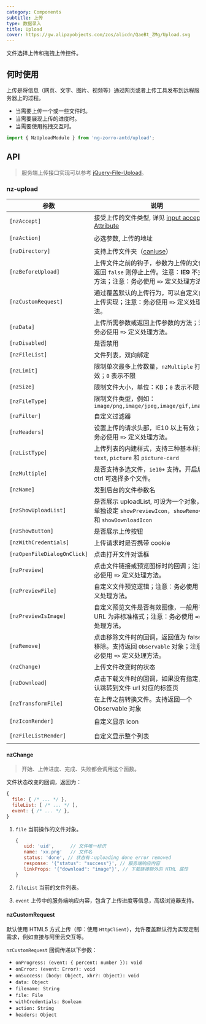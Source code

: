 ```yaml
---
category: Components
subtitle: 上传
type: 数据录入
title: Upload
cover: https://gw.alipayobjects.com/zos/alicdn/QaeBt_ZMg/Upload.svg
---
```


文件选择上传和拖拽上传控件。

## 何时使用

上传是将信息（网页、文字、图片、视频等）通过网页或者上传工具发布到远程服务器上的过程。

- 当需要上传一个或一些文件时。
- 当需要展现上传的进度时。
- 当需要使用拖拽交互时。

```ts
import { NzUploadModule } from 'ng-zorro-antd/upload';
```

## API

> 服务端上传接口实现可以参考 [jQuery-File-Upload](https://github.com/blueimp/jQuery-File-Upload/wiki)。

### nz-upload

| 参数                        | 说明                                                                                                                            | 类型                                                                                             | 默认值       |
| --------------------------- | ------------------------------------------------------------------------------------------------------------------------------- | ------------------------------------------------------------------------------------------------ | ------------ |
| `[nzAccept]`                | 接受上传的文件类型, 详见 [input accept Attribute](https://developer.mozilla.org/en-US/docs/Web/HTML/Element/input#attr-accept)  | `string`                                                                                         | -            |
| `[nzAction]`                | 必选参数, 上传的地址                                                                                                            | `string \| ((file: NzUploadFile) => string \| Observable<string>)`                               | -            |
| `[nzDirectory]`             | 支持上传文件夹（[caniuse](https://caniuse.com/#feat=input-file-directory)）                                                     | `boolean`                                                                                        | `false`      |
| `[nzBeforeUpload]`          | 上传文件之前的钩子，参数为上传的文件，若返回 `false` 则停止上传。注意：**IE9** 不支持该方法；注意：务必使用 `=>` 定义处理方法。 | `(file: NzUploadFile, fileList: NzUploadFile[]) => boolean \| Observable<boolean>`               | -            |
| `[nzCustomRequest]`         | 通过覆盖默认的上传行为，可以自定义自己的上传实现；注意：务必使用 `=>` 定义处理方法。                                            | `(item) => Subscription`                                                                         | -            |
| `[nzData]`                  | 上传所需参数或返回上传参数的方法；注意：务必使用 `=>` 定义处理方法。                                                            | `Object \| ((file: NzUploadFile) => Object \| Observable<{}>)`                                   | -            |
| `[nzDisabled]`              | 是否禁用                                                                                                                        | `boolean`                                                                                        | `false`      |
| `[nzFileList]`              | 文件列表，双向绑定                                                                                                              | `NzUploadFile[]`                                                                                 | -            |
| `[nzLimit]`                 | 限制单次最多上传数量，`nzMultiple` 打开时有效；`0` 表示不限                                                                     | `number`                                                                                         | `0`          |
| `[nzSize]`                  | 限制文件大小，单位：KB；`0` 表示不限                                                                                            | `number`                                                                                         | `0`          |
| `[nzFileType]`              | 限制文件类型，例如：`image/png,image/jpeg,image/gif,image/bmp`                                                                  | `string`                                                                                         | -            |
| `[nzFilter]`                | 自定义过滤器                                                                                                                    | `UploadFilter[]`                                                                                 | -            |
| `[nzHeaders]`               | 设置上传的请求头部，IE10 以上有效；注意：务必使用 `=>` 定义处理方法。                                                           | `Object \| ((file: NzUploadFile) => Object \| Observable<{}>)`                                   | -            |
| `[nzListType]`              | 上传列表的内建样式，支持三种基本样式 `text`, `picture` 和 `picture-card`                                                        | `'text' \| 'picture' \| 'picture-card'`                                                          | `'text'`     |
| `[nzMultiple]`              | 是否支持多选文件，`ie10+` 支持。开启后按住 ctrl 可选择多个文件。                                                                | `boolean`                                                                                        | `false`      |
| `[nzName]`                  | 发到后台的文件参数名                                                                                                            | `string`                                                                                         | `'file'`     |
| `[nzShowUploadList]`        | 是否展示 uploadList, 可设为一个对象，用于单独设定 `showPreviewIcon`，`showRemoveIcon` 和 `showDownloadIcon`                     | `boolean \| { showPreviewIcon?: boolean, showRemoveIcon?: boolean, showDownloadIcon?: boolean }` | `true`       |
| `[nzShowButton]`            | 是否展示上传按钮                                                                                                                | `boolean`                                                                                        | `true`       |
| `[nzWithCredentials]`       | 上传请求时是否携带 cookie                                                                                                       | `boolean`                                                                                        | `false`      |
| `[nzOpenFileDialogOnClick]` | 点击打开文件对话框                                                                                                              | `boolean`                                                                                        | `true`       |
| `[nzPreview]`               | 点击文件链接或预览图标时的回调；注意：务必使用 `=>` 定义处理方法。                                                              | `(file: NzUploadFile) => void`                                                                   | -            |
| `[nzPreviewFile]`           | 自定义文件预览逻辑；注意：务必使用 `=>` 定义处理方法。                                                                          | `(file: NzUploadFile) => Observable<dataURL: string>`                                            | -            |
| `[nzPreviewIsImage]`        | 自定义预览文件是否有效图像，一般用于图像 URL 为非标准格式；注意：务必使用 `=>` 定义处理方法。                                   | `(file: NzUploadFile) => boolean`                                                                | -            |
| `[nzRemove]`                | 点击移除文件时的回调，返回值为 false 时不移除。支持返回 `Observable` 对象；注意：务必使用 `=>` 定义处理方法。                   | `(file: NzUploadFile) => boolean \| Observable<boolean>`                                         | -            |
| `(nzChange)`                | 上传文件改变时的状态                                                                                                            | `EventEmitter<NzUploadChangeParam>`                                                              | -            |
| `[nzDownload]`              | 点击下载文件时的回调，如果没有指定，则默认跳转到文件 url 对应的标签页                                                           | `(file: NzUploadFile) => void`                                                                   | 跳转新标签页 |
| `[nzTransformFile]`         | 在上传之前转换文件。支持返回一个 Observable 对象                                                                                | `(file: NzUploadFile) => NzUploadTransformFileType`                                              | -            |
| `[nzIconRender]`            | 自定义显示 icon                                                                                                                 | `TemplateRef<{ $implicit: NzUploadFile }>`                                                       | -            |
| `[nzFileListRender]`        | 自定义显示整个列表                                                                                                              | `TemplateRef<{ $implicit: NzUploadFile[] }>`                                                     | -            |

#### nzChange

> 开始、上传进度、完成、失败都会调用这个函数。

文件状态改变的回调，返回为：

```js
{
  file: { /* ... */ },
  fileList: [ /* ... */ ],
  event: { /* ... */ },
}
```

1. `file` 当前操作的文件对象。

   ```js
   {
      uid: 'uid',      // 文件唯一标识
      name: 'xx.png'   // 文件名
      status: 'done', // 状态有：uploading done error removed
      response: '{"status": "success"}', // 服务端响应内容
      linkProps: '{"download": "image"}', // 下载链接额外的 HTML 属性
   }
   ```

2. `fileList` 当前的文件列表。
3. `event` 上传中的服务端响应内容，包含了上传进度等信息，高级浏览器支持。

#### nzCustomRequest

默认使用 HTML5 方式上传（即：使用 `HttpClient`），允许覆盖默认行为实现定制需求，例如直接与阿里云交互等。

`nzCustomRequest` 回调传递以下参数：

- `onProgress: (event: { percent: number }): void`
- `onError: (event: Error): void`
- `onSuccess: (body: Object, xhr?: Object): void`
- `data: Object`
- `filename: String`
- `file: File`
- `withCredentials: Boolean`
- `action: String`
- `headers: Object`
